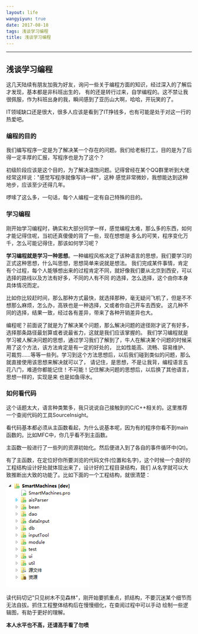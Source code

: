 ```yaml
---
layout: life
wangyiyun: true
date: 2017-08-18
tags: 浅谈学习编程
title: 浅谈学习编程
---
```


*************


## 浅谈学习编程

这几天陆续有朋友加我为好友，询问一些关于编程方面的知识，经过深入的了解后才发现，基本都是非科班出生的，
有的还是转行过来，自学编程的。这不禁让我很佩服，作为科班出身的我，瞬间感到了亚历山大啊，哈哈，开玩笑的了。

IT领域缺口还是很大，很多人应该是看到了IT挣钱多，也有可能是处于对这一行的热爱吧。

### 编程的目的

我们编写程序一定是为了解决某一个存在的问题。我们给老板打工，目的是为了后得一定丰厚的汇报，写程序也是为了这个？

初级阶段应该是这个目的，为了解决温饱问题。记得曾经在某个QQ群里听到大佬经常这样说："感觉写程序就像写诗一样"，这种
感觉非常微妙，我想能达到这种地步，应该至少还得几年。

啰嗦了这么多，一句话，每个人编程一定有自己特殊的目的。

### 学习编程

刚开始学习编程时，确实和大部分同学一样，感觉编程太难，那么多的东西，如何才能记得住呢，当初还真傻傻的背了一些，现在想想是
多么的可笑，程序变化万千，怎么可能记得住，那该如何学习呢？

**学习编程就是学习一种思想**。一种编程风格决定了该种语言的思想，我们要学习的正式这种思想，什么叫思想，思想简单来说就是想法。
我们完成某件事情，肯定有个过程，每个人能够想出来的过程肯定不同，就好像我们要从北京到西安，可以选择的路线以及方法有好多，不同的人有不同
的选择，怎么选择，这个由你本身具体情况而定。

比如你比较赶时间，那么那种方式最快，就选择那种，毫无疑问飞机了，但是不不想那么麻烦，怎么办，高铁也是一种选择，又或者你自己开车去西安。
这几种不同的选择，结果一致，经过各有差异，带来了各种开销差异也大。

编程呢？前面说了就是为了解决某个问题，那么解决问题的途径刚才说了有好多，选择那条路径最划算或者说最省力，这就是我们应该掌握的。
我们学习编程就是学习被人解决问题的思想，通过学习我们了解到了，牛人在解决某个问题的时候采用了这个方法，该方法肯定是有一定的好处的，
比如性能高、流畅、容易维护、可裁剪……等等一些列。学习到这个方法思想后，以后我们碰到类似的问题，那么就直接使用该思想来解决就可以了，
请记住，是思想，不是让我背，编程语言五花八门，难道你都能记住！不可能！记住解决问题的思想后，以后换了其他语言，思想一样的，实现是来
也是如鱼得水。


### 如何看代码

这个话题太大，语言种类繁多，我只说说自己接触到的C/C++相关的。这里推荐一个查阅代码的工具SourceInsight。

看代码基本都必须从主函数看起，为什么说基本呢，因为有的程序你看不到main函数的。比如MFC中，你几乎看不到主函数。

主函数一般进行了一些列的资源初始化。然后便进入到了各自的事件循环中(Qt)。

有了主函数，在定位好你所要浏览的代码文件(位置和名字)，这个时候一个良好的工程结构设计好处就体现出来了，设计好的工程目录结构，我们
从名字就可以大致推断出大致的功能了。比如下面的一个工程结构，就很清楚：

![](/res/img/life/2017res/project-main.png)

读代码切记"只见树木不见森林"，刚开始要抓重点，抓结构，不要沉迷某个细节而无法自拔。抓住工程整体结构后在慢慢细化，在查阅过程中可以手动
绘制一些逻辑图，有助于更好的理解。


**本人水平也不高，还请高手看了勿喷**


